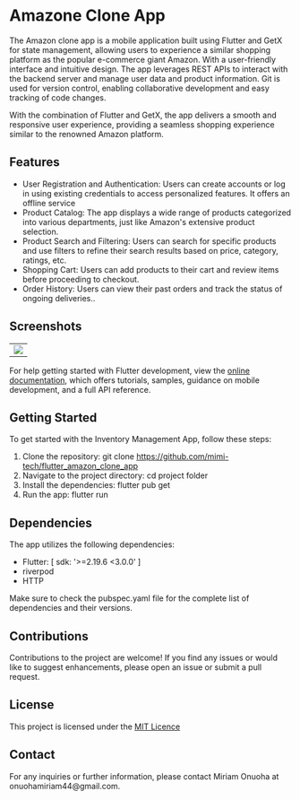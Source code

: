 # Amazone Clone App

The Amazon clone app is a mobile application built using Flutter and GetX for state management, allowing users to experience a similar shopping platform as the popular e-commerce giant Amazon. With a user-friendly interface and intuitive design.
The app leverages REST APIs to interact with the backend server and manage user data and product information. Git is used for version control, enabling collaborative development and easy tracking of code changes.

With the combination of Flutter and GetX, the app delivers a smooth and responsive user experience, providing a seamless shopping experience similar to the renowned Amazon platform.

## Features
<ul>
<li>User Registration and Authentication: Users can create accounts or log in using existing credentials to access personalized features. It offers an offline service</li>
<li>Product Catalog: The app displays a wide range of products categorized into various departments, just like Amazon's extensive product selection.
</li>
<li>Product Search and Filtering: Users can search for specific products and use filters to refine their search results based on price, category, ratings, etc.
</li>
<li>Shopping Cart: Users can add products to their cart and review items before proceeding to checkout.</li>
<li>Order History: Users can view their past orders and track the status of ongoing deliveries..</li>
</ul>

## Screenshots
<table>
<tr>
<td>
<img src="https://github.com/mimi-tech/deus-curat-admin/assets/62711340/d15aee75-89b9-4a94-8ea1-f3d74a68913f">

</td>
</tr>
</table>

For help getting started with Flutter development, view the
[online documentation](https://docs.flutter.dev/), which offers tutorials,
samples, guidance on mobile development, and a full API reference.



## Getting Started
<p>To get started with the Inventory Management App, follow these steps:</p>

1. Clone the repository: git clone https://github.com/mimi-tech/flutter_amazon_clone_app
2. Navigate to the project directory: cd project folder
3. Install the dependencies: flutter pub get 
4. Run the app: flutter run

## Dependencies
The app utilizes the following dependencies:

<ul>
<li>Flutter: [ sdk: '>=2.19.6 <3.0.0' ]</li>
<li>riverpod</li>
<li>HTTP</li>

</ul>
Make sure to check the pubspec.yaml file for the complete list of dependencies and their versions.



## Contributions
Contributions to the project are welcome! If you find any issues or would like to suggest enhancements, please open an issue or submit a pull request.

## License
<span>This project is licensed under the <a href="https://opensource.org/license/mit/">MIT Licence</a></span>

## Contact
<p>For any inquiries or further information, please contact <spans tyle="color: blue;">Miriam Onuoha</span> at <spans tyle="color: blue;">onuohamiriam44@gmail.com</span>.
